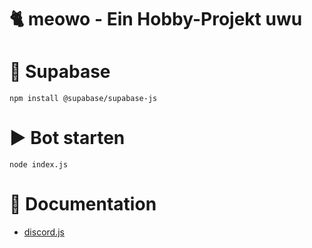 # 🐈 meowo - Ein Hobby-Projekt uwu

# 💾 Supabase

```
npm install @supabase/supabase-js
```

# ▶️ Bot starten

```
node index.js
```

# 📜 Documentation

- [discord.js](https://discordjs.guide/)